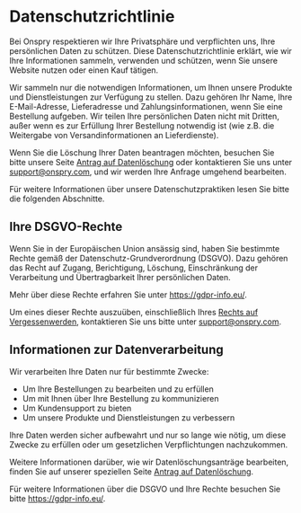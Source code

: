# Datenschutzrichtlinie

Bei Onspry respektieren wir Ihre Privatsphäre und verpflichten uns, Ihre persönlichen Daten zu schützen. Diese Datenschutzrichtlinie erklärt, wie wir Ihre Informationen sammeln, verwenden und schützen, wenn Sie unsere Website nutzen oder einen Kauf tätigen.

Wir sammeln nur die notwendigen Informationen, um Ihnen unsere Produkte und Dienstleistungen zur Verfügung zu stellen. Dazu gehören Ihr Name, Ihre E-Mail-Adresse, Lieferadresse und Zahlungsinformationen, wenn Sie eine Bestellung aufgeben. Wir teilen Ihre persönlichen Daten nicht mit Dritten, außer wenn es zur Erfüllung Ihrer Bestellung notwendig ist (wie z.B. die Weitergabe von Versandinformationen an Lieferdienste).

Wenn Sie die Löschung Ihrer Daten beantragen möchten, besuchen Sie bitte unsere Seite [Antrag auf Datenlöschung](/privacy/data-deletion) oder kontaktieren Sie uns unter support@onspry.com, und wir werden Ihre Anfrage umgehend bearbeiten.

Für weitere Informationen über unsere Datenschutzpraktiken lesen Sie bitte die folgenden Abschnitte.

## Ihre DSGVO-Rechte

Wenn Sie in der Europäischen Union ansässig sind, haben Sie bestimmte Rechte gemäß der Datenschutz-Grundverordnung (DSGVO). Dazu gehören das Recht auf Zugang, Berichtigung, Löschung, Einschränkung der Verarbeitung und Übertragbarkeit Ihrer persönlichen Daten.

Mehr über diese Rechte erfahren Sie unter https://gdpr-info.eu/.

Um eines dieser Rechte auszuüben, einschließlich Ihres [Rechts auf Vergessenwerden](/privacy/data-deletion), kontaktieren Sie uns bitte unter support@onspry.com.

## Informationen zur Datenverarbeitung

Wir verarbeiten Ihre Daten nur für bestimmte Zwecke:
- Um Ihre Bestellungen zu bearbeiten und zu erfüllen
- Um mit Ihnen über Ihre Bestellung zu kommunizieren
- Um Kundensupport zu bieten
- Um unsere Produkte und Dienstleistungen zu verbessern

Ihre Daten werden sicher aufbewahrt und nur so lange wie nötig, um diese Zwecke zu erfüllen oder um gesetzlichen Verpflichtungen nachzukommen.

Weitere Informationen darüber, wie wir Datenlöschungsanträge bearbeiten, finden Sie auf unserer speziellen Seite [Antrag auf Datenlöschung](/privacy/data-deletion).

Für weitere Informationen über die DSGVO und Ihre Rechte besuchen Sie bitte https://gdpr-info.eu/. 